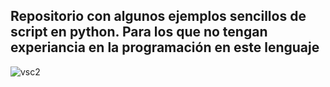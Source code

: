 ## Repositorio con algunos ejemplos sencillos de script en python. Para los que no tengan experiancia en la programación en este lenguaje



![vsc2](https://github.com/GRIDSEat/pythonEjercicioEscuela/assets/54413411/99336cb7-95e1-4336-a8ba-98b11181f820)
